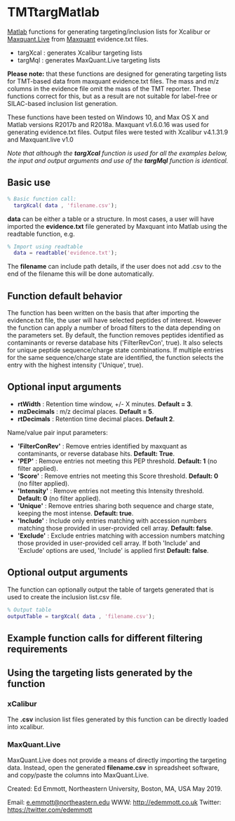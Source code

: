 # TMTtargMatlab
[Matlab](https://www.mathworks.com/products/matlab.html) functions for generating targeting/inclusion lists for Xcalibur or [Maxquant.Live](http://maxquant.live/) from [Maxquant](https://www.maxquant.org/) evidence.txt files. 


* targXcal : generates Xcalibur targeting lists
* targMql  : generates MaxQuant.Live targeting lists

**Please note:** that these functions are designed for generating targeting lists for TMT-based data from maxquant evidence.txt files. The mass and m/z columns in the evidence file omit the mass of the TMT reporter. These functions correct for this, but as a result are not suitable for label-free or SILAC-based inclusion list generation.

These functions have been tested on Windows 10, and Max OS X and Matlab versions R2017b and R2018a. Maxquant v1.6.0.16 was used for generating evidence.txt files. Output files were tested with Xcalibur v4.1.31.9 and Maxquant.live v1.0

*Note that although the **targXcal** function is used for all the examples below, the input and output arguments and use of the **targMql** function is identical.*

## Basic use
```matlab
% Basic function call:
  targXcal( data , 'filename.csv');
```

**data** can be either a table or a structure. In most cases, a user will have imported the **evidence.txt** file generated by Maxquant into Matlab using the readtable function, e.g.
```matlab
% Import using readtable
  data = readtable('evidence.txt');
```
The **filename** can include path details, if the user does not add .csv to the end of the filename this will be done automatically.

## Function default behavior
The function has been written on the basis that after importing the evidence.txt file, the user will have selected peptides of interest. However the function can apply a number of broad filters to the data depending on the parameters set. 
By default, the function removes peptides identified as contaminants or reverse database hits ('FilterRevCon', true). It also selects for unique peptide sequence/charge state combinations. If multiple entries for the same sequence/charge state are identified, the function selects the entry with the highest intensity ('Unique', true).

## Optional input arguments
* **rtWidth**    : Retention time window, +/- X minutes. **Default = 3**.
* **mzDecimals** : m/z decimal places. **Default = 5**.
* **rtDecimals** : Retention time decimal places. **Default 2**.

Name/value pair input parameters:
* **'FilterConRev'** : Remove entries identified by maxquant as contaminants, or reverse database hits. **Default: True**.
* **'PEP'**          : Remove entries not meeting this PEP threshold. **Default: 1** (no filter applied).
* **'Score'**        : Remove entries not meeting this Score threshold. **Default: 0** (no filter applied).
* **'Intensity'**    : Remove entries not meeting this Intensity threshold. **Default: 0** (no filter applied).
* **'Unique'**       : Remove entries sharing both sequence and charge state, keeping the most intense. **Default: true**.
* **'Include'**      : Include only entries matching with accession numbers matching those provided in user-provided cell array. **Default: false**.
* **'Exclude'**      : Exclude entries matching with accession numbers matching those provided in user-provided cell array. If both 'Include' and 'Exclude' options are used, 'Include' is applied first **Default: false**.

## Optional output arguments
The function can optionally output the table of targets generated that is used to create the inclusion list.csv file.
```matlab
% Output table
outputTable = targXcal( data , 'filename.csv');
```

## Example function calls for different filtering requirements


## Using the targeting lists generated by the function
### xCalibur
The **.csv** inclusion list files generated by this function can be directly loaded into xcalibur. 

### MaxQuant.Live
MaxQuant.Live does not provide a means of directly importing the targeting data. Instead, open the generated **filename.csv** in spreadsheet software, and copy/paste the columns into MaxQuant.Live.


Created: Ed Emmott, Northeastern University, Boston, MA, USA May 2019.

Email: e.emmott@northeastern.edu
WWW: http://edemmott.co.uk
Twitter: https://twitter.com/edemmott
